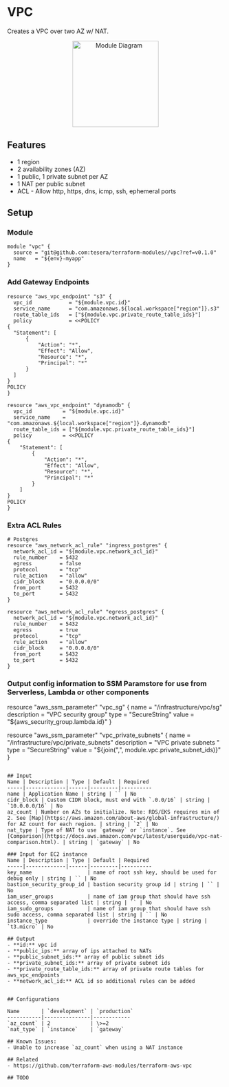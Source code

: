 # VPC
Creates a VPC over two AZ w/ NAT.

<div align="center">
  <a href="http://gordonfoundation.ca"><img src="https://raw.githubusercontent.com/tesera/terraform-modules/master/vpc/diagram.png?token=&sanitize=true" alt="Module Diagram" width="200"></a>
</div>

## Features
- 1 region
- 2 availability zones (AZ)
- 1 public, 1 private subnet per AZ
- 1 NAT per public subnet
- ACL - Allow http, https, dns, icmp, ssh, ephemeral ports

## Setup

### Module

```hcl-terraform
module "vpc" {
  source = "git@github.com:tesera/terraform-modules//vpc?ref=v0.1.0"
  name   = "${env}-myapp"
}
```

### Add Gateway Endpoints
```hcl-terraform
resource "aws_vpc_endpoint" "s3" {
  vpc_id            = "${module.vpc.id}"
  service_name      = "com.amazonaws.${local.workspace["region"]}.s3"
  route_table_ids   = ["${module.vpc.private_route_table_ids}"]
  policy            = <<POLICY
{
  "Statement": [
      {
          "Action": "*",
          "Effect": "Allow",
          "Resource": "*",
          "Principal": "*"
      }
  ]
}
POLICY
}

resource "aws_vpc_endpoint" "dynamodb" {
  vpc_id          = "${module.vpc.id}"
  service_name    = "com.amazonaws.${local.workspace["region"]}.dynamodb"
  route_table_ids = ["${module.vpc.private_route_table_ids}"]
  policy          = <<POLICY
{
    "Statement": [
        {
            "Action": "*",
            "Effect": "Allow",
            "Resource": "*",
            "Principal": "*"
        }
    ]
}
POLICY
}
```

### Extra ACL Rules
```hcl-terraform
# Postgres
resource "aws_network_acl_rule" "ingress_postgres" {
  network_acl_id = "${module.vpc.network_acl_id}"
  rule_number    = 5432
  egress         = false
  protocol       = "tcp"
  rule_action    = "allow"
  cidr_block     = "0.0.0.0/0"
  from_port      = 5432
  to_port        = 5432
}

resource "aws_network_acl_rule" "egress_postgres" {
  network_acl_id = "${module.vpc.network_acl_id}"
  rule_number    = 5432
  egress         = true
  protocol       = "tcp"
  rule_action    = "allow"
  cidr_block     = "0.0.0.0/0"
  from_port      = 5432
  to_port        = 5432
}
```

### Output config information to SSM Paramstore for use from Serverless, Lambda or other components
resource "aws_ssm_parameter" "vpc_sg" {
  name        = "/infrastructure/vpc/sg"
  description = "VPC security group"
  type        = "SecureString"
  value       = "${aws_security_group.lambda.id}"
}

resource "aws_ssm_parameter" "vpc_private_subnets" {
  name        = "/infrastructure/vpc/private_subnets"
  description = "VPC private subnets "
  type        = "SecureString"
  value       = "${join(",", module.vpc.private_subnet_ids)}"
}
```

## Input
Name | Description | Type | Default | Required
-----|-------------|------|---------|----------
name | Application Name | string | `` | No
cidr_block | Custom CIDR block, must end with `.0.0/16` | string | `10.0.0.0/16` | No
az_count | Number on AZs to initialize. Note: RDS/EKS requires min of 2. See [Map](https://aws.amazon.com/about-aws/global-infrastructure/) for AZ count for each region. | string | `2` | No
nat_type | Type of NAT to use `gateway` or `instance`. See [Comparison](https://docs.aws.amazon.com/vpc/latest/userguide/vpc-nat-comparison.html). | string | `gateway` | No

### Input for EC2 instance
Name | Description | Type | Default | Required
-----|-------------|------|---------|----------
key_name                  | name of root ssh key, should be used for debug only | string | `` | No
bastion_security_group_id | bastion security group id | string | `` | No
iam_user_groups           | name of iam group that should have ssh access, comma separated list | string | `` | No
iam_sudo_groups           | name of iam group that should have ssh sudo access, comma separated list | string | `` | No
instance_type             | override the instance type | string | `t3.micro` | No

## Output
- **id:** vpc id
- **public_ips:** array of ips attached to NATs
- **public_subnet_ids:** array of public subnet ids
- **private_subnet_ids:** array of private subnet ids
- **private_route_table_ids:** array of private route tables for aws_vpc_endpoints
- **network_acl_id:** ACL id so additional rules can be added


## Configurations

Name       | `development` | `production`
-----------|---------------|------------
`az_count` | 2             | \>=2
`nat_type` | `instance`    | `gateway`

## Known Issues:
- Unable to increase `az_count` when using a NAT instance

## Related
- https://github.com/terraform-aws-modules/terraform-aws-vpc

## TODO

